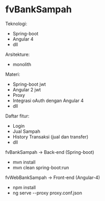 # fvBankSampah

<!-- [Bank Sampah Sederhana] -->

Teknologi:
* Spring-boot
* Angular 4
* dll

Arsitekture:
* monolith

Materi:
* Spring-boot jwt
* Angular 2 jwt
* Proxy
* Integrasi oAuth dengan Angular 4
* dll

Daftar fitur:
* Login
* Jual Sampah
* History Transaksi (jual dan transfer)
* dll

fvBankSampah -> Back-end (Spring-boot)
* mvn install
* mvn clean spring-boot:run

fvWebBankSampah -> Front-end (Angular-4)
* npm install
* ng serve --proxy proxy.conf.json
